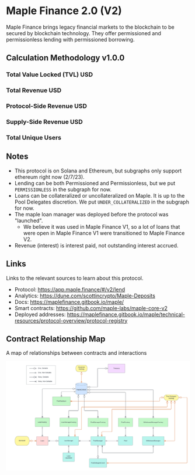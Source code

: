 # Maple Finance 2.0 (V2)

Maple Finance brings legacy financial markets to the blockchain to be secured by blockchain technology. They offer permissioned and permissionless lending with permissioned borrowing.

## Calculation Methodology v1.0.0

### Total Value Locked (TVL) USD

### Total Revenue USD

### Protocol-Side Revenue USD

### Supply-Side Revenue USD

### Total Unique Users

## Notes

- This protocol is on Solana and Ethereum, but subgraphs only support ethereum right now (2/7/23).
- Lending can be both Permissioned and Permissionless, but we put `PERMISSIONLESS` in the subgraph for now.
- Loans can be collateralized or uncollateralized on Maple. It is up to the Pool Delegates discretion. We put `UNDER_COLLATERALIZED` in the subgraph for now.
- The maple loan manager was deployed before the protocol was "launched".
  - We believe it was used in Maple Finance V1, so a lot of loans that were open in Maple Finance V1 were transitioned to Maple Finance V2.
- Revenue (interest) is interest paid, not outstanding interest accrued.

## Links

Links to the relevant sources to learn about this protocol.

- Protocol: https://app.maple.finance/#/v2/lend
- Analytics: https://dune.com/scottincrypto/Maple-Deposits
- Docs: https://maplefinance.gitbook.io/maple/
- Smart contracts: https://github.com/maple-labs/maple-core-v2
- Deployed addresses: https://maplefinance.gitbook.io/maple/technical-resources/protocol-overview/protocol-registry

## Contract Relationship Map

A map of relationships between contracts and interactions

![Maple Finance 2.0 Contract Relationship Map](../../docs/images/protocols/maple-v2.png)
